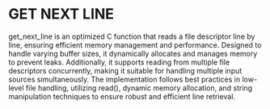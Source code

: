 # GET NEXT LINE #
get_next_line is an optimized C function that reads a file descriptor line by line, ensuring efficient memory management and performance. Designed to handle varying buffer sizes, it dynamically allocates and manages memory to prevent leaks. Additionally, it supports reading from multiple file descriptors concurrently, making it suitable for handling multiple input sources simultaneously. The implementation follows best practices in low-level file handling, utilizing read(), dynamic memory allocation, and string manipulation techniques to ensure robust and efficient line retrieval.
